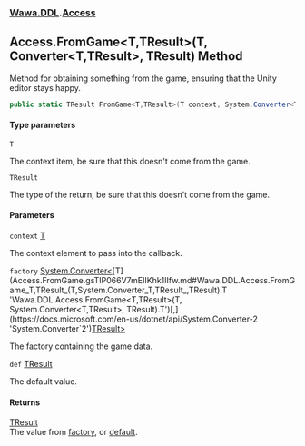 ### [Wawa.DDL](Wawa.DDL.md 'Wawa.DDL').[Access](Access.md 'Wawa.DDL.Access')

## Access.FromGame<T,TResult>(T, Converter<T,TResult>, TResult) Method

Method for obtaining something from the game, ensuring that the Unity editor stays happy.

```csharp
public static TResult FromGame<T,TResult>(T context, System.Converter<T,TResult> factory, TResult def=default(TResult));
```
#### Type parameters

<a name='Wawa.DDL.Access.FromGame_T,TResult_(T,System.Converter_T,TResult_,TResult).T'></a>

`T`

The context item, be sure that this doesn't come from the game.

<a name='Wawa.DDL.Access.FromGame_T,TResult_(T,System.Converter_T,TResult_,TResult).TResult'></a>

`TResult`

The type of the return, be sure that this doesn't come from the game.
#### Parameters

<a name='Wawa.DDL.Access.FromGame_T,TResult_(T,System.Converter_T,TResult_,TResult).context'></a>

`context` [T](Access.FromGame.gsTIP066V7mEIIKhk1IIfw.md#Wawa.DDL.Access.FromGame_T,TResult_(T,System.Converter_T,TResult_,TResult).T 'Wawa.DDL.Access.FromGame<T,TResult>(T, System.Converter<T,TResult>, TResult).T')

The context element to pass into the callback.

<a name='Wawa.DDL.Access.FromGame_T,TResult_(T,System.Converter_T,TResult_,TResult).factory'></a>

`factory` [System.Converter&lt;](https://docs.microsoft.com/en-us/dotnet/api/System.Converter-2 'System.Converter`2')[T](Access.FromGame.gsTIP066V7mEIIKhk1IIfw.md#Wawa.DDL.Access.FromGame_T,TResult_(T,System.Converter_T,TResult_,TResult).T 'Wawa.DDL.Access.FromGame<T,TResult>(T, System.Converter<T,TResult>, TResult).T')[,](https://docs.microsoft.com/en-us/dotnet/api/System.Converter-2 'System.Converter`2')[TResult](Access.FromGame.gsTIP066V7mEIIKhk1IIfw.md#Wawa.DDL.Access.FromGame_T,TResult_(T,System.Converter_T,TResult_,TResult).TResult 'Wawa.DDL.Access.FromGame<T,TResult>(T, System.Converter<T,TResult>, TResult).TResult')[&gt;](https://docs.microsoft.com/en-us/dotnet/api/System.Converter-2 'System.Converter`2')

The factory containing the game data.

<a name='Wawa.DDL.Access.FromGame_T,TResult_(T,System.Converter_T,TResult_,TResult).def'></a>

`def` [TResult](Access.FromGame.gsTIP066V7mEIIKhk1IIfw.md#Wawa.DDL.Access.FromGame_T,TResult_(T,System.Converter_T,TResult_,TResult).TResult 'Wawa.DDL.Access.FromGame<T,TResult>(T, System.Converter<T,TResult>, TResult).TResult')

The default value.

#### Returns
[TResult](Access.FromGame.gsTIP066V7mEIIKhk1IIfw.md#Wawa.DDL.Access.FromGame_T,TResult_(T,System.Converter_T,TResult_,TResult).TResult 'Wawa.DDL.Access.FromGame<T,TResult>(T, System.Converter<T,TResult>, TResult).TResult')  
The value from [factory](Access.FromGame.gsTIP066V7mEIIKhk1IIfw.md#Wawa.DDL.Access.FromGame_T,TResult_(T,System.Converter_T,TResult_,TResult).factory 'Wawa.DDL.Access.FromGame<T,TResult>(T, System.Converter<T,TResult>, TResult).factory'), or [default](https://docs.microsoft.com/en-us/dotnet/csharp/language-reference/keywords/default 'https://docs.microsoft.com/en-us/dotnet/csharp/language-reference/keywords/default').